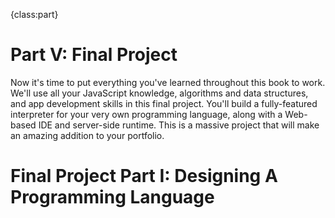 {class:part}

# Part V: Final Project

Now it's time to put everything you've learned throughout this book to work. We'll use all your JavaScript knowledge, algorithms and data structures, and app development skills in this final project. You'll build a fully-featured interpreter for your very own programming language, along with a Web-based IDE and server-side runtime. This is a massive project that will make an amazing addition to your portfolio.

# Final Project Part I: Designing A Programming Language
